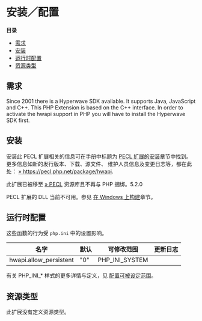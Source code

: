 安装／配置
==========

**目录**

-   [需求](/hwapi/setup.html#需求)
-   [安装](/hwapi/setup.html#安装)
-   [运行时配置](/hwapi/setup.html#运行时配置)
-   [资源类型](/hwapi/setup.html#资源类型)

需求
----

Since 2001 there is a Hyperwave SDK available. It supports Java,
JavaScript and C++. This PHP Extension is based on the C++ interface. In
order to activate the hwapi support in PHP you will have to install the
Hyperwave SDK first.

安装
----

安装此 PECL 扩展相关的信息可在手册中标题为
<a href="/install/pecl.html" class="link">PECL 扩展的安装</a>章节中找到。更多信息如新的发行版本、下载、源文件、
维护人员信息及变更日志等，都在此处：
<a href="https://pecl.php.net/package/hwapi" class="link external">» https://pecl.php.net/package/hwapi</a>.

此扩展已被移至
<a href="https://pecl.php.net/" class="link external">» PECL</a>
资源库且不再与 PHP 捆绑。5.2.0

PECL 扩展的 DLL 当前不可用。参见
<a href="/install/windows/legacy/index.html#install.windows.legacy.building" class="link">在 Windows 上构建</a>章节。

运行时配置
----------

这些函数的行为受 `php.ini` 中的设置影响。

| 名字                    | 默认 | 可修改范围       | 更新日志 |
|-------------------------|------|------------------|----------|
| hwapi.allow\_persistent | "0"  | PHP\_INI\_SYSTEM |          |

有关 PHP\_INI\_\* 样式的更多详情与定义，见
<a href="/configuration/changes/modes.html" class="xref">配置可被设定范围</a>。

资源类型
--------

此扩展没有定义资源类型。
